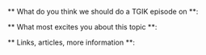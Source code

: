 ** What do you think we should do a TGIK episode on **:

** What most excites you about this topic **:

** Links, articles, more information **:
